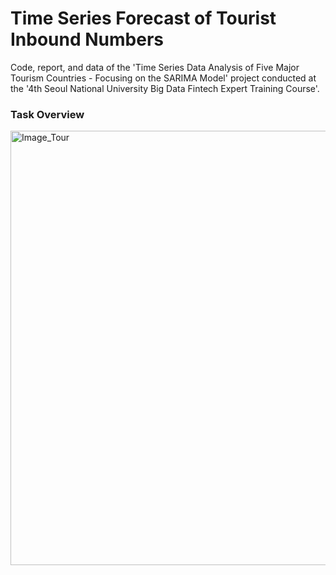 # Time Series Forecast of Tourist Inbound Numbers

Code, report, and data of the 'Time Series Data Analysis of Five Major Tourism Countries - Focusing on the SARIMA Model' project conducted at the '4th Seoul National University Big Data Fintech Expert Training Course'.

### Task Overview
<img width="695" alt="Image_Tour" src="https://user-images.githubusercontent.com/89120612/215260319-6256125a-9fe3-49ef-96a8-81b2c9a717eb.png">
